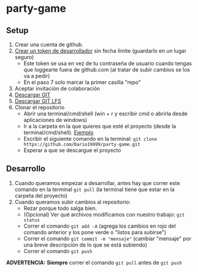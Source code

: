 
# party-game

## Setup

1. Crear una cuenta de github.
2. [Crear un token de desarrollador](https://docs.github.com/en/enterprise-server@3.4/authentication/keeping-your-account-and-data-secure/creating-a-personal-access-token) sin fecha límite (guardarlo en un lugar seguro)
    - Este token se usa en vez de tu contraseña de usuario cuando tengas que loggearte fuera de github.com (al tratar de subir cambios se los va a pedir)
    - En el paso 7 solo marcar la primer casilla "repo"
3. Aceptar invitación de colaboración
4. [Descargar GIT](https://git-scm.com/downloads)
5. [Descargar GIT LFS](https://git-lfs.github.com/)
6. Clonar el repositorio
    - Abrir una terminal/cmd/shell (win + r y escribir cmd o abrirla desde aplicaciones de windows)
    - Ir a la carpeta en la que quieres que esté el proyecto (desde la terminal/cmd/shell). [Ejemplo](https://www.alphr.com/change-directory-in-cmd/#:~:text=To%20change%20directories%20in%20CMD%2C%20simply%20type%20in%20%E2%80%9Ccd%2C,to%20change%2C%20and%20that%27s%20it.)
    - Escribir el siguiente comando en la terminal: `git clone https://github.com/Dario19999/party-game.git`
    - Esperar a que se descargue el proyecto

## Desarrollo
1. Cuando queramos empezar a desarrollar, antes hay que correr este comando en la terminal `git pull` (la terminal tiene que estar en la carpeta del proyecto)
2. Cuando queramos subir cambios al repositorio:
    - Rezar porque todo salga bien.
    - (Opcional) Ver qué archivos modificamos con nuestro trabajo: `git status`
    - Correr el comando `git add -A` (agrega los cambios en rojo del comando anterior y los pone verde o "listos para subirse")
    - Correr el comando `git commit -m "mensaje"` (cambiar "mensaje" por una breve descripción de lo que se está subiendo)
    - Correr el comando `git push`
    
**ADVERTENCIA:** **Siempre** correr el comando `git pull` antes de `git push`
